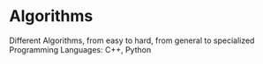 # Algorithms
Different Algorithms, from easy to hard, from general to specialized
Programming Languages: C++, Python
